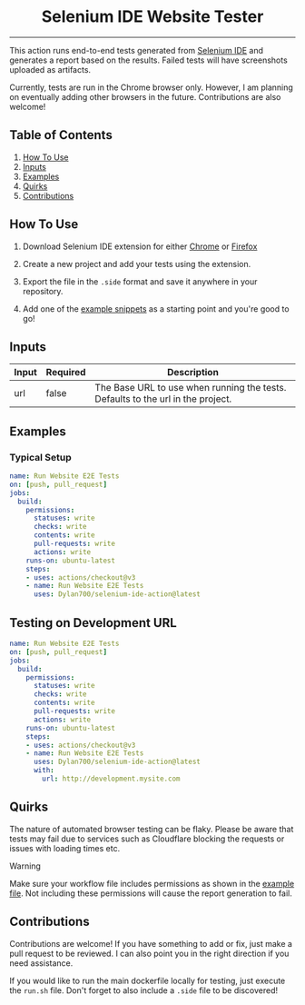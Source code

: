 <div align="center">
<h1>Selenium IDE Website Tester</h1>
</div>

<hr>

This action runs end-to-end tests generated from [Selenium IDE](https://www.selenium.dev/selenium-ide/) and generates a report based on the results. Failed tests will have screenshots uploaded as artifacts.

Currently, tests are run in the Chrome browser only. However, I am planning on eventually adding other browsers in the future. Contributions are also welcome!
</div>

## Table of Contents
1. [How To Use](#How-To-Use)
1. [Inputs](#Inputs)
1. [Examples](#Examples)
1. [Quirks](#Quirks)
1. [Contributions](#Contributions)

## How To Use

1. Download Selenium IDE extension for either [Chrome](https://chrome.google.com/webstore/detail/selenium-ide/mooikfkahbdckldjjndioackbalphokd) or [Firefox](https://addons.mozilla.org/en-GB/firefox/addon/selenium-ide/)

2. Create a new project and add your tests using the extension.

3. Export the file in the `.side` format and save it anywhere in your repository.

4. Add one of the [example snippets](#Examples) as a starting point and you're good to go! 

## Inputs

| Input | Required | Description | 
| -- | -- | -- |
| url | false | The Base URL to use when running the tests. Defaults to the url in the project. |

## Examples

### Typical Setup

```yaml
name: Run Website E2E Tests
on: [push, pull_request]
jobs:
  build:
    permissions:
      statuses: write
      checks: write
      contents: write
      pull-requests: write
      actions: write
    runs-on: ubuntu-latest
    steps:
    - uses: actions/checkout@v3
    - name: Run Website E2E Tests
      uses: Dylan700/selenium-ide-action@latest 
```

## Testing on Development URL

```yaml
name: Run Website E2E Tests
on: [push, pull_request]
jobs:
  build:
    permissions:
      statuses: write
      checks: write
      contents: write
      pull-requests: write
      actions: write
    runs-on: ubuntu-latest
    steps:
    - uses: actions/checkout@v3
    - name: Run Website E2E Tests
      uses: Dylan700/selenium-ide-action@latest 
      with: 
        url: http://development.mysite.com
```

## Quirks

The nature of automated browser testing can be flaky. Please be aware that tests may fail due to services such as Cloudflare blocking the requests or issues with loading times etc.

> [!WARNING]
> Make sure your workflow file includes permissions as shown in the [example file](#Examples). Not including these permissions will cause the report generation to fail.

## Contributions
Contributions are welcome! If you have something to add or fix, just make a pull request to be reviewed. I can also point you in the right direction if you need assistance.

If you would like to run the main dockerfile locally for testing, just execute the `run.sh` file. Don't forget to also include a `.side` file to be discovered!

